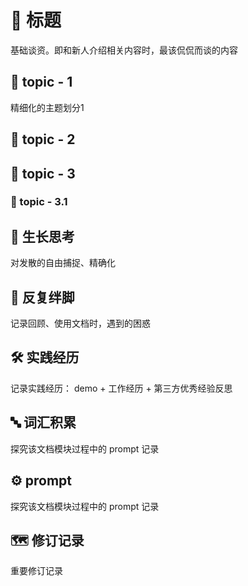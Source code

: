 # 📌 标题

基础谈资。即和新人介绍相关内容时，最该侃侃而谈的内容



## 📄 topic - 1

精细化的主题划分1



## 📄 topic - 2



## 📄 topic - 3

### 🔖 topic - 3.1



## 🌳 生长思考

对发散的自由捕捉、精确化

## 💭 反复绊脚

记录回顾、使用文档时，遇到的困惑



## 🛠️ 实践经历

记录实践经历： demo + 工作经历 + 第三方优秀经验反思



## 🔤 词汇积累

探究该文档模块过程中的 prompt 记录



## ⚙️ prompt

探究该文档模块过程中的 prompt 记录



## 🗺️ 修订记录

重要修订记录





